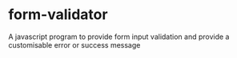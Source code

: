 # form-validator
A javascript program to provide form input validation and provide a customisable error or success message 
